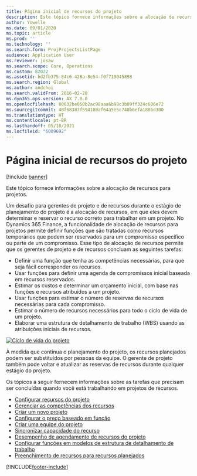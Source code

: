 ```yaml
---
title: Página inicial de recursos do projeto
description: Este tópico fornece informações sobre a alocação de recursos para projetos.
author: Yowelle
ms.date: 09/01/2020
ms.topic: article
ms.prod: ''
ms.technology: ''
ms.search.form: ProjProjectsListPage
audience: Application User
ms.reviewer: josaw
ms.search.scope: Core, Operations
ms.custom: 82022
ms.assetid: bd2fb375-84c6-428a-8e54-f0f719045898
ms.search.region: Global
ms.author: andchoi
ms.search.validFrom: 2016-02-28
ms.dyn365.ops.version: AX 7.0.0
ms.openlocfilehash: 00632be050b2ac98aaa6b98c3b09ff324c606e72
ms.sourcegitcommit: 40f68387f594180af64a5e5c748b6efa188bd300
ms.translationtype: HT
ms.contentlocale: pt-BR
ms.lasthandoff: 05/10/2021
ms.locfileid: "6009692"
---
```

# <a name="project-resourcing-home-page"></a>Página inicial de recursos do projeto

[!include [banner](../includes/banner.md)]

Este tópico fornece informações sobre a alocação de recursos para projetos.

Um desafio para gerentes de projeto e de recursos durante o estágio de planejamento do projeto é a alocação de recursos, em que eles devem determinar e reservar o recurso correto para trabalhar em um projeto. No Dynamics 365 Finance, a funcionalidade de alocação de recursos para projetos permite definir funções que são tratadas como recursos temporários que podem ser reservados para um compromisso específico ou parte de um compromisso. Esse tipo de alocação de recursos permite que os gerentes de projeto e de recursos concluam as seguintes tarefas:

- Definir uma função que tenha as competências necessárias, para que seja fácil corresponder os recursos.
- Usar funções para definir uma agenda de compromissos inicial baseada em recursos reservados.
- Estimar os custos e determinar um orçamento inicial, com base nas funções e recursos atribuídos a um projeto.
- Usar funções para estimar o número de reservas de recursos necessárias para cada compromisso.
- Estimar o número de recursos necessários para todo o ciclo de vida de um projeto.
- Elaborar uma estrutura de detalhamento de trabalho (WBS) usando as atribuições iniciais de recursos.

[![Ciclo de vida do projeto](./media/projectresourcing02-1024x812.jpg)](./media/projectresourcing02.jpg)

À medida que continua o planejamento do projeto, os recursos planejados podem ser substituídos por pessoas da equipe. O gerente de projeto também pode voltar e atualizar as reservas de recursos durante qualquer estágio do projeto.

Os tópicos a seguir fornecem informações sobre as tarefas que precisam ser concluídas quando você está trabalhando em projetos de recursos.

- [Configurar recursos do projeto](set-up-project-resources.md)
- [Gerenciar as competências dos recursos](manage-resource-competencies.md)
- [Criar um novo projeto](create-new-project.md)
- [Configurar o preço baseado em função](set-up-role-based-pricing.md)
- [Criar uma equipe do projeto](create-project-team.md)
- [Sincronizar capacidade do recurso](synchronize-resource-capacity.md)
- [Desempenho de agendamento de recursos do projeto](project-scheduling-performance.md)
- [Configurar funções em modelos de estrutura de detalhamento de trabalho](set-up-roles-wbs-template.md)
- [Preenchimento de recursos para recursos planejados](resource-fulfillment-planned-resources.md)


[!INCLUDE[footer-include](../includes/footer-banner.md)]